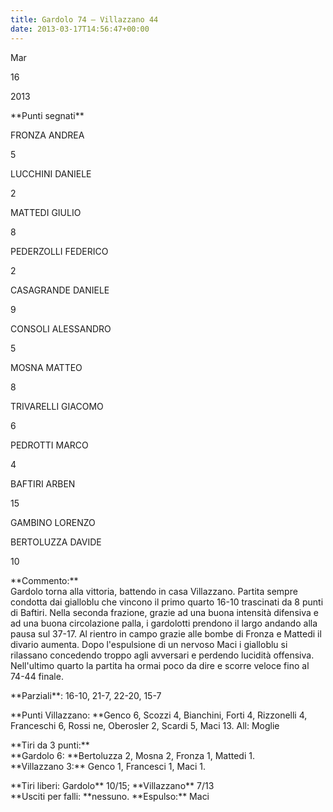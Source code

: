 ```yaml
---
title: Gardolo 74 – Villazzano 44
date: 2013-03-17T14:56:47+00:00
---
```

Mar

16

2013

\*\*Punti segnati\*\*

FRONZA ANDREA

5

LUCCHINI DANIELE

2

MATTEDI GIULIO

8

PEDERZOLLI FEDERICO

2

CASAGRANDE DANIELE

9

CONSOLI ALESSANDRO

5

MOSNA MATTEO

8

TRIVARELLI GIACOMO

6

PEDROTTI MARCO

4

BAFTIRI ARBEN

15

GAMBINO LORENZO

BERTOLUZZA DAVIDE

10

\*\*Commento:\*\*  
Gardolo torna alla vittoria, battendo in casa Villazzano. Partita sempre condotta dai gialloblu che vincono il primo quarto 16-10 trascinati da 8 punti di Baftiri. Nella seconda frazione, grazie ad una buona intensità difensiva e ad una buona circolazione palla, i gardolotti prendono il largo andando alla pausa sul 37-17. Al rientro in campo grazie alle bombe di Fronza e Mattedi il divario aumenta. Dopo l'espulsione di un nervoso Maci i gialloblu si rilassano concedendo troppo agli avversari e perdendo lucidità offensiva. Nell'ultimo quarto la partita ha ormai poco da dire e scorre veloce fino al 74-44 finale.

\*\*Parziali\*\*: 16-10, 21-7, 22-20, 15-7

\*\*Punti Villazzano: \*\*Genco 6, Scozzi 4, Bianchini, Forti 4, Rizzonelli 4, Franceschi 6, Rossi ne, Oberosler 2, Scardi 5, Maci 13. All: Moglie

\*\*Tiri da 3 punti:\*\*  
\*\*Gardolo 6: \*\*Bertoluzza 2, Mosna 2, Fronza 1, Mattedi 1.  
\*\*Villazzano 3:\*\* Genco 1, Francesci 1, Maci 1.

\*\*Tiri liberi: Gardolo\*\* 10/15; \*\*Villazzano\*\* 7/13  
\*\*Usciti per falli: \*\*nessuno. \*\*Espulso:\*\* Maci